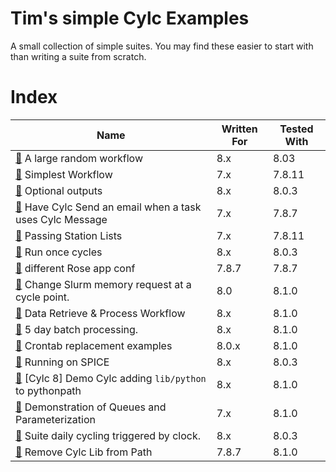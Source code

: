 
# Tim's simple Cylc Examples

A small collection of simple suites.
You may find these easier to start with than writing a suite from scratch.

# Index

| Name                                                                             | Written For  | Tested With  |
| -------------------------------------------------------------------------------- | ------------ | ------------ |
| **[🔗](https://github.com/wxtim/workflows/tree/cylc-8/biggish)** A large random workflow | 8.x          | 8.03         |
| **[🔗](https://github.com/wxtim/workflows/tree/cylc-8/simplest)** Simplest Workflow | 7.x          | 7.8.11       |
| **[🔗](https://github.com/wxtim/workflows/tree/cylc-8/optional-outputs)** Optional outputs | 8.x          | 8.0.3        |
| **[🔗](https://github.com/wxtim/workflows/tree/cylc-8/warning)** Have Cylc Send an email when a task uses Cylc Message | 7.x          | 7.8.7        |
| **[🔗](https://github.com/wxtim/workflows/tree/cylc-8/return-info)** Passing Station Lists | 7.x          | 7.8.11       |
| **[🔗](https://github.com/wxtim/workflows/tree/cylc-8/test_R1_times)** Run once cycles | 8.x          | 8.0.3        |
| **[🔗](https://github.com/wxtim/workflows/tree/cylc-8/rose-task-opts-a-cycle-point)** different Rose app conf | 7.8.7        | 7.8.7        |
| **[🔗](https://github.com/wxtim/workflows/tree/cylc-8/custom_memory_over_time)** Change Slurm memory request at a cycle point. | 8.0          | 8.1.0        |
| **[🔗](https://github.com/wxtim/workflows/tree/cylc-8/data-retrieve-first)** Data Retrieve & Process Workflow | 8.x          | 8.1.0        |
| **[🔗](https://github.com/wxtim/workflows/tree/cylc-8/five-day-collector)** 5 day batch processing. | 8.x          | 8.1.0        |
| **[🔗](https://github.com/wxtim/workflows/tree/cylc-8/crontab_replacement)** Crontab replacement examples | 8.0.x        | 8.1.0        |
| **[🔗](https://github.com/wxtim/workflows/tree/cylc-8/spice_simplest)** Running on SPICE | 8.x          | 8.0.3        |
| **[🔗](https://github.com/wxtim/workflows/tree/cylc-8/shared_utils)** [Cylc 8] Demo Cylc adding `lib/python` to pythonpath | 8.x          | 8.1.0        |
| **[🔗](https://github.com/wxtim/workflows/tree/cylc-8/queues)** Demonstration of Queues and Parameterization | 7.x          | 8.1.0        |
| **[🔗](https://github.com/wxtim/workflows/tree/cylc-8/clock-trigger)** Suite daily cycling triggered by clock. | 8.x          | 8.0.3        |
| **[🔗](https://github.com/wxtim/workflows/tree/cylc-8/pythonconflict)** Remove Cylc Lib from Path | 7.8.7        | 8.1.0        |
